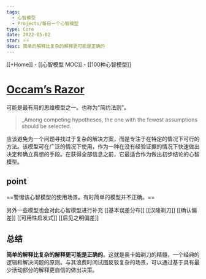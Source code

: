 ```yaml
---
tags:
  - 心智模型
  - Projects/每日一个心智模型
type: Core
date: 2022-05-02
star: ⭐⭐
desc: 简单的解释比复杂的解释更可能是正确的
---
```

[[+Home]] - [[心智模型 MOC]] - [[100种心智模型]]


# **[Occam’s Razor](https://fs.blog/2019/10/occams-razor/)**

可能是最有用的思维模型之一。也称为“简约法则”。

>_Among competing hypotheses, the one with the fewest assumptions should be selected.

应该避免为一个问题寻找过于复杂的解决方案，而是专注于在特定的情况下可行的方法。该模型可在广泛的情况下使用，作为一种在没有经验证据的情况下快速做出决定和确立真想的手段。在获得全部信息之前，它最适合作为做出初步结论的心智模型。


## point
==警惕该心智模型的使用场景。有时简单的模型并不正确。==

另外一些模型也会对此心智模型进行补充
[[基本误差分布]]
[[汉隆剃刀]]
[[确认偏差]]
[[可用性启发式]]
[[后见之明偏差]]



## 总结
**简单的解释比复杂的解释更可能是正确的**。这就是奥卡姆剃刀的精髓，一个经典的逻辑和解决问题的原则。与其浪费时间试图反驳复杂的场景，可以通过基于具有最少活动部分的解释更自信的做出决策。